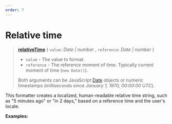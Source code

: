 ```yaml
---
order: 7
---
```


<script setup>
  import DemoValueFormatter from '../../DemoValueFormatter.vue';
  import { demos } from '../preconfigured-formatters';
</script>

# Relative time <Package name="format"/>

> **[relativeTime](../../../api/_localizer/format/relativeTime/index.md)** ( `value`: _Date | number_ , `reference`: _Date | number_ )
>
> - `value` - The value to format.
> - `reference` - The reference moment of time. Typically current moment of time (`new Date()`).
>
> Both arguments can be JavaScript [Date](https://developer.mozilla.org/en-US/docs/Web/JavaScript/Reference/Global_Objects/Date) objects or numeric timestamps (milliseconds since _January 1, 1970, 00:00:00 UTC_).

This formatter creates a localized, human-readable relative time string, such as "5 minutes ago" or "in 2 days," based on a reference time and the user's locale.

**Examples:**

<DemoValueFormatter :demo="demos.relativeTime"/>
